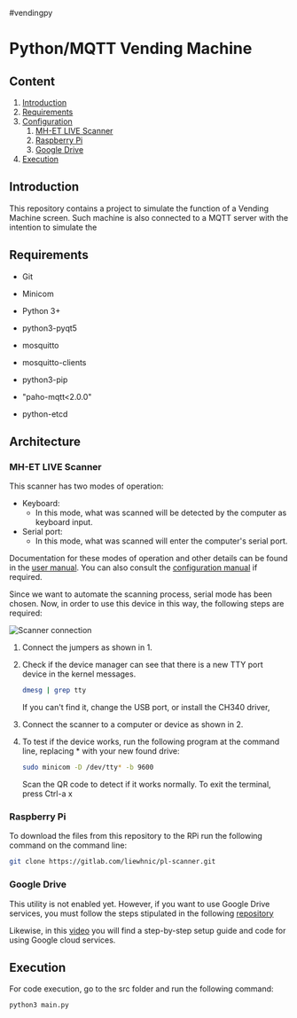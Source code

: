 #vendingpy
#  Python/MQTT Vending Machine


## Content

1. [Introduction](#introduction)
2. [Requirements](#requirements)
3. [Configuration](#configuration)
   1. [MH-ET LIVE Scanner](#mh-et-live-scanner)
   2. [Raspberry Pi](#raspberry-pi)
   3. [Google Drive](#google-drive)
4. [Execution](#execution)


## Introduction
This repository contains a project to simulate the function of a Vending Machine screen. Such machine is also connected to a MQTT server with the intention to simulate the 


## Requirements
+ Git
+ Minicom
+ Python 3+
+ python3-pyqt5
+ mosquitto
+ mosquitto-clients

+ python3-pip
+ "paho-mqtt<2.0.0"
+ python-etcd

## Architecture
### MH-ET LIVE Scanner 
This scanner has two modes of operation:
* Keyboard:
  - In this mode, what was scanned will be detected by the computer as keyboard input.
* Serial port:
  - In this mode, what was scanned will enter the computer's serial port.

Documentation for these modes of operation and other details can be found in the [user manual](/docu/Scanner-v3_manual.pdf). You can also consult the [configuration manual](/docu/Scanner_v3p0_QR_code_module_specification.pdf) if required.

Since we want to automate the scanning process, serial mode has been chosen. Now, in order to use this device in this way, the following steps are required:

![Scanner connection](/img/mh-et_conn.png "MH-ET Scanner connector")

1.   Connect the jumpers as shown in 1.
2.   Check if the device manager can see that there is a new TTY port device in the kernel messages.

     ```bash
     dmesg | grep tty
     ```
     
     If you can't find it, change the USB port, or install the CH340 driver,

3.   Connect the scanner to a computer or device as shown in 2.
4.   To test if the device works, run the following program at the command line, replacing * with your new found drive:

     ```bash
     sudo minicom -D /dev/tty* -b 9600
     ```
     Scan the QR code to detect if it works normally. To exit the terminal, press Ctrl-a x

### Raspberry Pi
To download the files from this repository to the RPi run the following command on the command line:
```bash
git clone https://gitlab.com/liewhnic/pl-scanner.git
```
### Google Drive

This utility is not enabled yet. However, if you want to use Google Drive services, you must follow the steps stipulated in the following [repository](https://github.com/aluna1997/Python_and_PyDrive2)

Likewise, in this [video](https://www.youtube.com/watch?v=ZI4XjwbpEwU) you will find a step-by-step setup guide and code for using Google cloud services.

## Execution
For code execution, go to the src folder and run the following command:
```bash
python3 main.py
```
